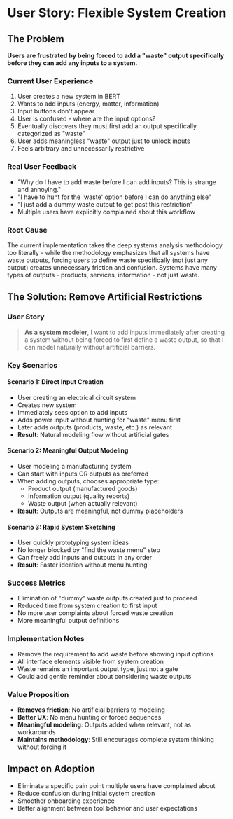 # User Story: Flexible System Creation

## The Problem

**Users are frustrated by being forced to add a "waste" output specifically before they can add any inputs to a system.**

### Current User Experience
1. User creates a new system in BERT
2. Wants to add inputs (energy, matter, information)
3. Input buttons don't appear
4. User is confused - where are the input options?
5. Eventually discovers they must first add an output specifically categorized as "waste"
6. User adds meaningless "waste" output just to unlock inputs
7. Feels arbitrary and unnecessarily restrictive

### Real User Feedback
- "Why do I have to add waste before I can add inputs? This is strange and annoying."
- "I have to hunt for the 'waste' option before I can do anything else"
- "I just add a dummy waste output to get past this restriction"
- Multiple users have explicitly complained about this workflow

### Root Cause
The current implementation takes the deep systems analysis methodology too literally - while the methodology emphasizes that all systems have waste outputs, forcing users to define waste specifically (not just any output) creates unnecessary friction and confusion. Systems have many types of outputs - products, services, information - not just waste.

## The Solution: Remove Artificial Restrictions

### User Story
> **As a system modeler**, I want to add inputs immediately after creating a system without being forced to first define a waste output, so that I can model naturally without artificial barriers.

### Key Scenarios

#### Scenario 1: Direct Input Creation
- User creating an electrical circuit system
- Creates new system
- Immediately sees option to add inputs
- Adds power input without hunting for "waste" menu first
- Later adds outputs (products, waste, etc.) as relevant
- **Result**: Natural modeling flow without artificial gates

#### Scenario 2: Meaningful Output Modeling
- User modeling a manufacturing system
- Can start with inputs OR outputs as preferred
- When adding outputs, chooses appropriate type:
  - Product output (manufactured goods)
  - Information output (quality reports)
  - Waste output (when actually relevant)
- **Result**: Outputs are meaningful, not dummy placeholders

#### Scenario 3: Rapid System Sketching
- User quickly prototyping system ideas
- No longer blocked by "find the waste menu" step
- Can freely add inputs and outputs in any order
- **Result**: Faster ideation without menu hunting

### Success Metrics
- Elimination of "dummy" waste outputs created just to proceed
- Reduced time from system creation to first input
- No more user complaints about forced waste creation
- More meaningful output definitions

### Implementation Notes
- Remove the requirement to add waste before showing input options
- All interface elements visible from system creation
- Waste remains an important output type, just not a gate
- Could add gentle reminder about considering waste outputs

### Value Proposition
- **Removes friction**: No artificial barriers to modeling
- **Better UX**: No menu hunting or forced sequences
- **Meaningful modeling**: Outputs added when relevant, not as workarounds
- **Maintains methodology**: Still encourages complete system thinking without forcing it

## Impact on Adoption
- Eliminate a specific pain point multiple users have complained about
- Reduce confusion during initial system creation
- Smoother onboarding experience
- Better alignment between tool behavior and user expectations